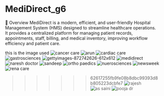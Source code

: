 # MediDirect_g6


📌 Overview
MediDirect is a modern, efficient, and user-friendly Hospital Management System (HMS) designed to streamline healthcare operations.   			
It provides a centralized platform for managing patient records, appointments, staff, billing, and medical inventory, improving workflow efficiency and patient care.

this is the image used
![cancer care](https://github.com/user-attachments/assets/10cb4eba-ca7b-4b07-81f5-c00d684401bc)
![arun](https://github.com/user-attachments/assets/b8618394-a9ae-4e94-9ca8-a4a3962943ca)
![cardiac care](https://github.com/user-attachments/assets/0bf86c62-dcc1-4f38-b1ae-6e68dc4aea09)
![gastrosciences](https://github.com/user-attachments/assets/48d6f1e3-9dcc-4aa8-868a-aa91bc6d3498)
![gettyimages-872742626-612x612](https://github.com/user-attachments/assets/f587aefe-4eb8-491e-b3e4-5af84399e00a)
![medidirect](https://github.com/user-attachments/assets/c02c456b-8611-4a38-a9bc-32492ef8a74c)
![naresh doctor](https://github.com/user-attachments/assets/13a22b25-eea2-4731-9b5a-aad2fa351b13)
![sandeep](https://github.com/user-attachments/assets/dd28d7f0-50d8-434c-9751-df672b993ae7)
![ortho paedics](https://github.com/user-attachments/assets/796c994e-cda6-4b57-96ab-4a83ecf7e1dd)
![nuerosciences](https://github.com/user-attachments/assets/1618fdf3-ab45-4b90-8f55-0fb989c54c3f)
![newsweek](https://github.com/user-attachments/assets/e0b76fe1-e7fe-4cb0-a709-691070084c40)
![rena care](https://github.com/user-attachments/assets/2ed90ccc-0569-4324-9e1c-ec098ee727b6)
>>>>>>> 62617255fb9fe08b8dbc99393d8b805223dcbfe7
![rajesh](https://github.com/user-attachments/assets/f396d6fd-7149-4c24-8e37-04b8d2edba93)
![as saini](https://github.com/user-attachments/assets/d63bc469-1c8e-46ce-8d3c-a1f39825039e)
![pooja dr](https://github.com/user-attachments/assets/587c56b7-eff9-453e-a4e3-0e8ec90b782c)

